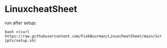 # LinuxcheatSheet

run after setup:

`bash <(curl https://raw.githubusercontent.com/FiekBuurman/LinuxcheatSheet/main/Scripts/setup.sh)`
